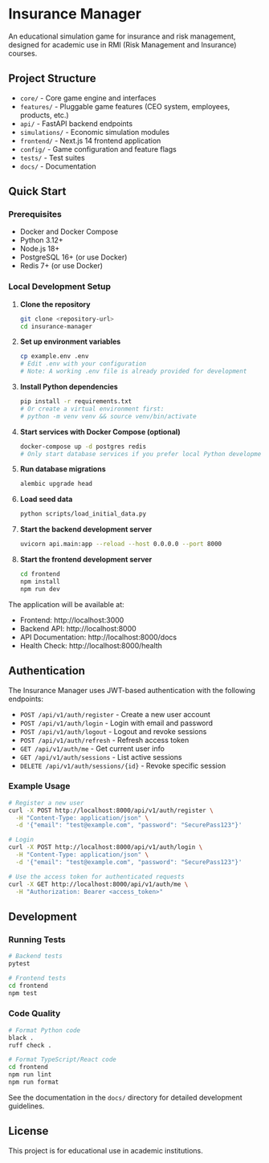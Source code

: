 # Insurance Manager

An educational simulation game for insurance and risk management, designed for academic use in RMI (Risk Management and Insurance) courses.

## Project Structure

- `core/` - Core game engine and interfaces
- `features/` - Pluggable game features (CEO system, employees, products, etc.)
- `api/` - FastAPI backend endpoints
- `simulations/` - Economic simulation modules
- `frontend/` - Next.js 14 frontend application
- `config/` - Game configuration and feature flags
- `tests/` - Test suites
- `docs/` - Documentation

## Quick Start

### Prerequisites

- Docker and Docker Compose
- Python 3.12+
- Node.js 18+
- PostgreSQL 16+ (or use Docker)
- Redis 7+ (or use Docker)

### Local Development Setup

1. **Clone the repository**
   ```bash
   git clone <repository-url>
   cd insurance-manager
   ```

2. **Set up environment variables**
   ```bash
   cp example.env .env
   # Edit .env with your configuration
   # Note: A working .env file is already provided for development
   ```

3. **Install Python dependencies**
   ```bash
   pip install -r requirements.txt
   # Or create a virtual environment first:
   # python -m venv venv && source venv/bin/activate
   ```

4. **Start services with Docker Compose (optional)**
   ```bash
   docker-compose up -d postgres redis
   # Only start database services if you prefer local Python development
   ```

5. **Run database migrations**
   ```bash
   alembic upgrade head
   ```

6. **Load seed data**
   ```bash
   python scripts/load_initial_data.py
   ```

7. **Start the backend development server**
   ```bash
   uvicorn api.main:app --reload --host 0.0.0.0 --port 8000
   ```

8. **Start the frontend development server**
   ```bash
   cd frontend
   npm install
   npm run dev
   ```

The application will be available at:
- Frontend: http://localhost:3000
- Backend API: http://localhost:8000
- API Documentation: http://localhost:8000/docs
- Health Check: http://localhost:8000/health

## Authentication

The Insurance Manager uses JWT-based authentication with the following endpoints:

- `POST /api/v1/auth/register` - Create a new user account
- `POST /api/v1/auth/login` - Login with email and password
- `POST /api/v1/auth/logout` - Logout and revoke sessions
- `POST /api/v1/auth/refresh` - Refresh access token
- `GET /api/v1/auth/me` - Get current user info
- `GET /api/v1/auth/sessions` - List active sessions
- `DELETE /api/v1/auth/sessions/{id}` - Revoke specific session

### Example Usage

```bash
# Register a new user
curl -X POST http://localhost:8000/api/v1/auth/register \
  -H "Content-Type: application/json" \
  -d '{"email": "test@example.com", "password": "SecurePass123"}'

# Login
curl -X POST http://localhost:8000/api/v1/auth/login \
  -H "Content-Type: application/json" \
  -d '{"email": "test@example.com", "password": "SecurePass123"}'

# Use the access token for authenticated requests
curl -X GET http://localhost:8000/api/v1/auth/me \
  -H "Authorization: Bearer <access_token>"
```

## Development

### Running Tests

```bash
# Backend tests
pytest

# Frontend tests
cd frontend
npm test
```

### Code Quality

```bash
# Format Python code
black .
ruff check .

# Format TypeScript/React code
cd frontend
npm run lint
npm run format
```

See the documentation in the `docs/` directory for detailed development guidelines.

## License

This project is for educational use in academic institutions. 